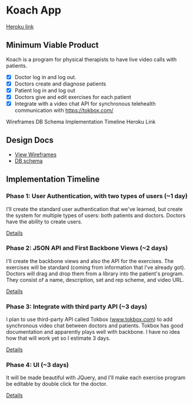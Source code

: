 # Koach App

[Heroku link][heroku]

[heroku]: http://flux-capacitr.herokuapp.com

## Minimum Viable Product
Koach is a program for physical therapists to have live video calls with patients.

- [x] Doctor log in and log out.
- [x] Doctors create and diagnose patients
- [x] Patient log in and log out
- [x] Doctors give and edit exercises for each patient
- [x] Integrate with a video chat API for synchronous telehealth communication with https://tokbox.com/

Wireframes
DB Schema
Implementation Timeline
Heroku Link

## Design Docs
* [View Wireframes][views]
* [DB schema][schema]

[views]: ./docs/views.md
[schema]: ./docs/schema.md

## Implementation Timeline

### Phase 1: User Authentication, with two types of users (~1 day)
I'll create the standard user authentication that we've learned, but create the
system for multiple types of users: both patients and doctors.  Doctors have the
ability to create users.

[Details][phase-one]

### Phase 2: JSON API and First Backbone Views (~2 days)
I'll create the backbone views and also the API for the exercises. The exercises
will be standard (coming from information that I've already got). Doctors will
drag and drop them from a library into the patient's program. They consist of a
name, description, set and rep scheme, and video URL.

[Details][phase-two]

### Phase 3: Integrate with third party API (~3 days)
I plan to use third-party API called Tokbox (www.tokbox.com) to add synchronous
video chat between doctors and patients. Tokbox has good documentation and
apparently plays well with backbone. I have no idea how that will work yet so I
estimate 3 days.

[Details][phase-three]

### Phase 4: UI (~3 days)
It will be made beautiful with JQuery, and I'll make each exercise program be
editable by double click for the doctor.

[Details][phase-four]

[phase-one]: ./docs/phases/phase1.md
[phase-two]: ./docs/phases/phase2.md
[phase-three]: ./docs/phases/phase3.md
[phase-four]: ./docs/phases/phase4.md
